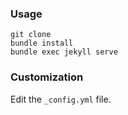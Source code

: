### Usage

```
git clone
bundle install
bundle exec jekyll serve
```

### Customization

Edit the `_config.yml` file.
